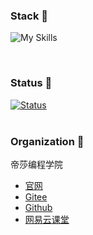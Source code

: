 ### Stack 🥱

![My Skills](https://skillicons.dev/icons?i=html,css,js,ts,nodejs,deno,go,wasm,nuxtjs,vue,vite&theme=light)

<br />

### Status 🫣
 
<a href="https://github.com/markthree?tab=repositories">
  <img src="https://github-readme-stats.vercel.app/api?username=markthree&show_icons=true&include_all_commits=true&count_private=true" alt="Status" href="https://github.com/markthree?tab=repositories">
<a/>


<br />
<br />

### Organization 🫡

帝莎编程学院 

- [官网](http://dishaxy.dishait.cn/)
- [Gitee](https://gitee.com/dishait)
- [Github](https://github.com/dishait)
- [网易云课堂](https://study.163.com/provider/480000001892585/index.htm?share=2&shareId=480000001892585)
